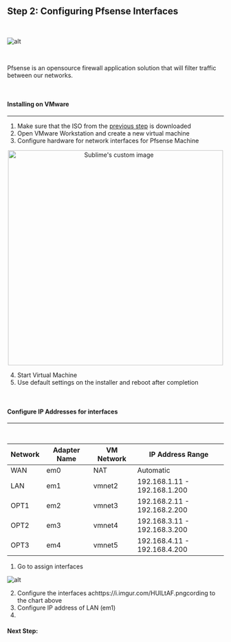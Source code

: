 ## Step 2: Configuring Pfsense Interfaces

<br>

![alt](https://securityaffairs.com/wp-content/uploads/2023/12/1200px-PfSense_logo.png)

<br>

Pfsense is an opensource firewall application solution that will filter traffic between our networks. 

<br>

#### Installing on VMware
---
1. Make sure that the ISO from the [previous step](Step1.md) is downloaded
2. Open VMware Workstation and create a new virtual machine
3. Configure hardware for network interfaces for Pfsense Machine

<p align="center">
  <img src="https://i.imgur.com/iGv60Hp.png" alt="Sublime's custom image" width=500/>
</p>

4. Start Virtual Machine
5. Use default settings on the installer and reboot after completion

<br>

#### Configure IP Addresses for interfaces
---

<br>

| Network | Adapter Name | VM Network | IP Address Range |
| --- | --- | --- | --- |
| WAN | em0 | NAT | Automatic |
| LAN | em1 | vmnet2 | 192.168.1.11 - 192.168.1.200 |
| OPT1 | em2 | vmnet3 | 192.168.2.11 - 192.168.2.200 |
| OPT2 | em3 | vmnet4 | 192.168.3.11 - 192.168.3.200 |
| OPT3 | em4 | vmnet5 | 192.168.4.11 - 192.168.4.200 |

1. Go to assign interfaces

![alt](https://i.imgur.com/HUlLtAF.png)




2. Configure the interfaces achttps://i.imgur.com/HUlLtAF.pngcording to the chart above
3. Configure IP address of LAN (em1)
4. 


#### Next Step: 

